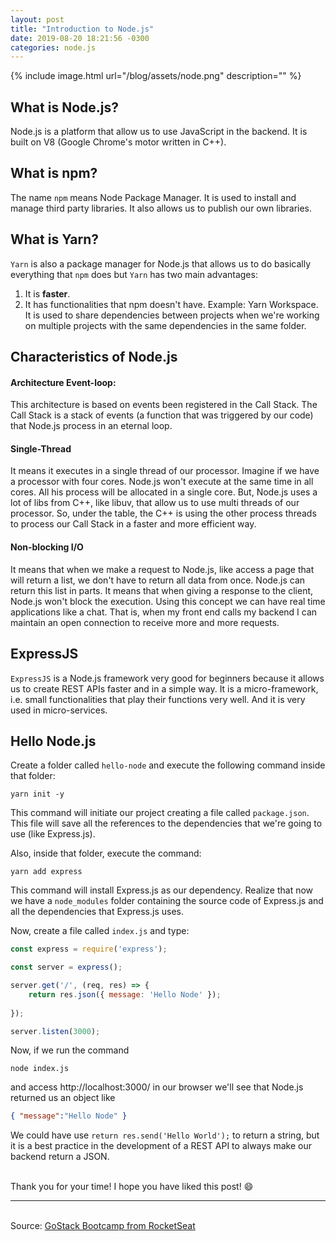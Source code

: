 ```yaml
---
layout: post
title: "Introduction to Node.js"
date: 2019-08-20 18:21:56 -0300
categories: node.js
---
```


{% include image.html url="/blog/assets/node.png" description="" %}

## What is Node.js?

Node.js is a platform that allow us to use JavaScript in the backend. It is built on V8 (Google Chrome's motor written in C++).

## What is npm?

The name `npm` means Node Package Manager. It is used to install and manage third party libraries. It also allows us to publish our own libraries.

## What is Yarn?

`Yarn` is also a package manager for Node.js that allows us to do basically everything that `npm` does but `Yarn` has two main advantages:  
<ol>
  <li> It is <strong>faster</strong>. </li>  
  <li> It has functionalities that npm doesn't have. Example: Yarn Workspace. It is used to share dependencies between projects when we're working on multiple projects with the same dependencies in the same folder. </li>   
</ol>  

## Characteristics of Node.js

#### Architecture Event-loop:

This architecture is based on events been registered in the Call Stack. The Call Stack is a stack of events (a function that was triggered by our code) that Node.js process in an eternal loop.

#### Single-Thread

It means it executes in a single thread of our processor. Imagine if we have a processor with four cores. Node.js won't execute at the same time in all cores. All his process will be allocated in a single core. But, Node.js uses a lot of libs from C++, like libuv, that allow us to use multi threads of our processor. So, under the table, the C++ is using the other process threads to process our Call Stack in a faster and more efficient way.

#### Non-blocking I/O

It means that when we make a request to Node.js, like access a page that will return a list, we don't have to return all data from once. Node.js can return this list in parts. It means that when giving a response to the client, Node.js won't block the execution. Using this concept we can have real time applications like a chat. That is, when my front end calls my backend I can maintain an open connection to receive more and more requests.

## ExpressJS

`ExpressJS` is a Node.js framework very good for beginners because it allows us to create REST APIs faster and in a simple way. It is a micro-framework, i.e. small functionalities that play their functions very well. And it is very used in micro-services.

## Hello Node.js

Create a folder called `hello-node` and execute the following command inside that folder:  
```console
yarn init -y
```
This command will initiate our project creating a file called `package.json`. This file will save all the references to the dependencies that we're going to use (like Express.js). 

Also, inside that folder, execute the command:
```console
yarn add express 
```
This command will install Express.js as our dependency. Realize that now we have a `node_modules` folder containing the source code of Express.js and all the dependencies that Express.js uses.

Now, create a file called `index.js` and type:

```javascript
const express = require('express');

const server = express();

server.get('/', (req, res) => {
    return res.json({ message: 'Hello Node' });
    
});

server.listen(3000);
```

Now, if we run the command 
```console
node index.js
````
and access http://localhost:3000/ in our browser we'll see that Node.js returned us an object like 
```json 
{ "message":"Hello Node" }
```

We could have use ```return res.send('Hello World');``` to return a string, but it is a best practice in the development of a REST API to always make our backend return a JSON.


<br>Thank you for your time! I hope you have liked this post! :smile:

***   
<br>Source: [GoStack Bootcamp from RocketSeat][rocketseat]  


[rocketseat]: https://rocketseat.com.br/
